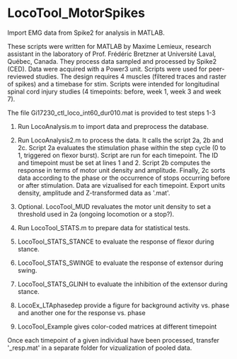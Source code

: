 # LocoTool_MotorSpikes
Import EMG data from Spike2 for analysis in MATLAB. 

These scripts were written for MATLAB by Maxime Lemieux, research assistant in the laboratory of Prof. Frédéric Bretzner at Université Laval, Québec, Canada.
They process data sampled and processed by Spike2 (CED). Data were acquired with a Power3 unit. Scripts were used for peer-reviewed studies. The design requires 4 muscles (filtered traces and raster of spikes) and a timebase for stim. Scripts were intended for  longitudinal spinal cord injury studies (4 timepoints: before, week 1, week 3 and week 7). 

The file Gi17230_ctl_loco_int60_dur010.mat is provided to test steps 1-3 
1. Run LocoAnalysis.m to import data and preprocess the database.
2. Run LocoAnalysis2.m to process the data. It calls the script 2a, 2b and 2c. Script 2a evaluates the stimulation phase within the step cycle (0 to 1, triggered on flexor burst). Script are run for each timepoint. The ID and timepoint must be set at lines 1 and 2. Script 2b computes the response in terms of motor unit density and amplitude. Finally, 2c sorts data according to the phase or the occurrence of stops occurring before or after stimulation. Data are vizualised for each timepoint. Export units density, amplitude and Z-transformed data as '.mat'.  
3. Optional. LocoTool_MUD revaluates the motor unit density to set a threshold used in 2a (ongoing locomotion or a stop?). 



4. Run LocoTool_STATS.m to prepare data for statistical tests.
5. LocoTool_STATS_STANCE to evaluate the response of flexor during stance. 
6. LocoTool_STATS_SWINGE to evaluate the response of extensor during swing.
7. LocoTool_STATS_GLINH to evaluate the inhibition of the extensor during stance.
8. LocoEx_LTAphasedep provide a figure for background activity vs. phase and another one for the response vs. phase
9. LocoTool_Example gives color-coded matrices at different timepoint 

Once each timepoint of a given individual have been processed, transfer '_resp.mat' in a separate folder for vizualization of pooled data.
